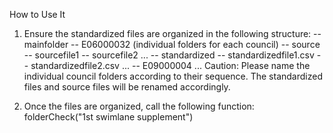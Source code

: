 How to Use It

1. Ensure the standardized files are organized in the following structure:
-- mainfolder
  -- E06000032 (individual folders for each council)
    -- source
      -- sourcefile1
      -- sourcefile2
      ...
    -- standardized
      -- standardizedfile1.csv
      -- standardizedfile2.csv
      ...
  -- E09000004
  ...
Caution: Please name the individual council folders according to their sequence. The standardized files and source files will be renamed accordingly.

2. Once the files are organized, call the following function:
folderCheck("1st swimlane supplement")
